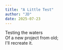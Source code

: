 ```yaml
---
title: "A Little Test"
author: "JD"
date: 2025-07-23
---
```


Testing the waters  
Of a new project from old;  
I'll recreate it.  